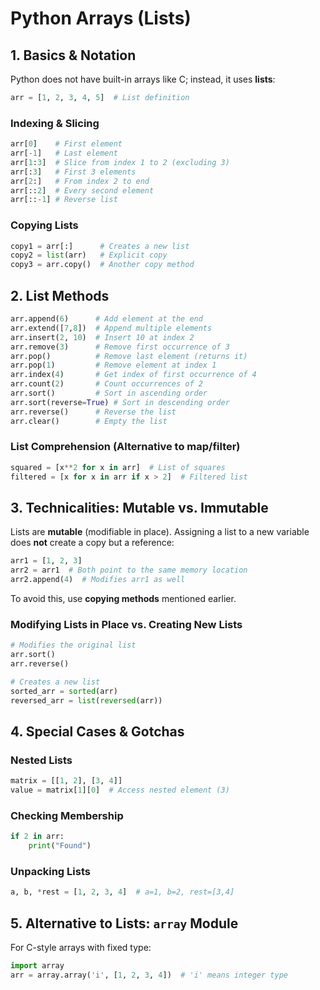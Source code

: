 # Python Arrays (Lists)

## 1. Basics & Notation

Python does not have built-in arrays like C; instead, it uses **lists**:

```python
arr = [1, 2, 3, 4, 5]  # List definition
```

### Indexing & Slicing

```python
arr[0]    # First element
arr[-1]   # Last element
arr[1:3]  # Slice from index 1 to 2 (excluding 3)
arr[:3]   # First 3 elements
arr[2:]   # From index 2 to end
arr[::2]  # Every second element
arr[::-1] # Reverse list
```

### Copying Lists

```python
copy1 = arr[:]      # Creates a new list
copy2 = list(arr)   # Explicit copy
copy3 = arr.copy()  # Another copy method
```

## 2. List Methods

```python
arr.append(6)      # Add element at the end
arr.extend([7,8])  # Append multiple elements
arr.insert(2, 10)  # Insert 10 at index 2
arr.remove(3)      # Remove first occurrence of 3
arr.pop()          # Remove last element (returns it)
arr.pop(1)         # Remove element at index 1
arr.index(4)       # Get index of first occurrence of 4
arr.count(2)       # Count occurrences of 2
arr.sort()         # Sort in ascending order
arr.sort(reverse=True) # Sort in descending order
arr.reverse()      # Reverse the list
arr.clear()        # Empty the list
```

### List Comprehension (Alternative to map/filter)

```python
squared = [x**2 for x in arr]  # List of squares
filtered = [x for x in arr if x > 2]  # Filtered list
```

## 3. Technicalities: Mutable vs. Immutable

Lists are **mutable** (modifiable in place). Assigning a list to a new variable does **not** create a copy but a reference:

```python
arr1 = [1, 2, 3]
arr2 = arr1  # Both point to the same memory location
arr2.append(4)  # Modifies arr1 as well
```

To avoid this, use **copying methods** mentioned earlier.

### Modifying Lists in Place vs. Creating New Lists

```python
# Modifies the original list
arr.sort() 
arr.reverse()

# Creates a new list
sorted_arr = sorted(arr)
reversed_arr = list(reversed(arr))
```

## 4. Special Cases & Gotchas

### Nested Lists

```python
matrix = [[1, 2], [3, 4]]
value = matrix[1][0]  # Access nested element (3)
```

### Checking Membership

```python
if 2 in arr: 
    print("Found")
```

### Unpacking Lists

```python
a, b, *rest = [1, 2, 3, 4]  # a=1, b=2, rest=[3,4]
```

## 5. Alternative to Lists: `array` Module

For C-style arrays with fixed type:

```python
import array
arr = array.array('i', [1, 2, 3, 4])  # 'i' means integer type
